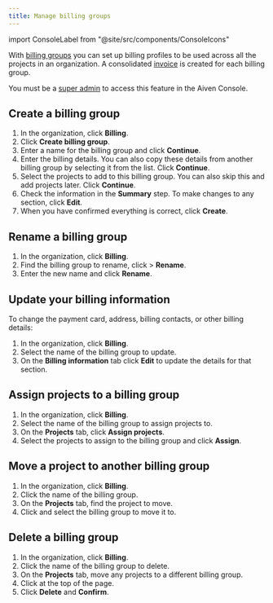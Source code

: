 ```yaml
---
title: Manage billing groups
---
```


import ConsoleLabel from "@site/src/components/ConsoleIcons"

With [billing groups](/docs/platform/concepts/billing-groups) you can set up billing profiles to be used across all the projects in an organization. A consolidated [invoice](/docs/platform/howto/use-billing-groups) is created for each billing group.

You must be a [super admin](/docs/platform/howto/make-super-admin) to access this
feature in the Aiven Console.

## Create a billing group

1.  In the organization, click **Billing**.
1.  Click **Create billing group**.
1.  Enter a name for the billing group and click **Continue**.
1.  Enter the billing details. You can also copy these details from
    another billing group by selecting it from the list. Click
    **Continue**.
1.  Select the projects to add to this billing group. You
    can also skip this and add projects later. Click **Continue**.
1.  Check the information in the **Summary** step. To make changes to
    any section, click **Edit**.
1.  When you have confirmed everything is correct, click **Create**.

## Rename a billing group

1.  In the organization, click **Billing**.
1.  Find the billing group to rename, click <ConsoleLabel name="actions"/> > **Rename**.
1.  Enter the new name and click **Rename**.

## Update your billing information

To change the payment card, address, billing contacts, or other billing
details:

1.  In the organization, click **Billing**.
1.  Select the name of the billing group to update.
1.  On the **Billing information** tab click **Edit** to update the
    details for that section.

## Assign projects to a billing group

1.  In the organization, click **Billing**.
1.  Select the name of the billing group to assign projects to.
1.  On the **Projects** tab, click **Assign projects**.
1.  Select the projects to assign to the billing group and click **Assign**.

## Move a project to another billing group

1.  In the organization, click **Billing**.
1.  Click the name of the billing group.
1.  On the **Projects** tab, find the project to move.
1.  Click <ConsoleLabel name="actions"/> and select the billing group
    to move it to.

## Delete a billing group

1.  In the organization, click **Billing**.
1.  Click the name of the billing group to delete.
1.  On the **Projects** tab, move any projects to a different billing group.
1.  Click <ConsoleLabel name="actions"/> at the top of the page.
1.  Click **Delete** and **Confirm**.
